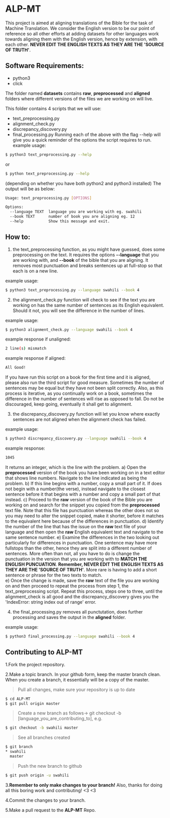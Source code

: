 # ALP-MT
This project is aimed at aligning translations of the Bible for the task of Machine Translation. 
We consider the English version to be our point of reference so all other efforts at adding datasets for other languages work towards aligning them with the English version, hence by extension, with each other.
**NEVER EDIT THE ENGLISH TEXTS AS THEY ARE THE 'SOURCE OF TRUTH'**.

## Software Requirements:
* python3
* click

The folder named **datasets** contains **raw**, **preprocessed** and **aligned** folders where different versions of the files we are working on will live.

This folder contains 4 scripts that we will use:
* text_preprocessing.py
* alignment_check.py
* discrepancy_discovery.py
* final_processing.py
Running each of the above with the flag --help will give you a quick reminder of the options the script requires to run.
example usage:
```sh
$ python3 text_preprocessing.py --help 
```
or 
```sh
$ python text_preprocessing.py --help 
```
(depending on whether you have both python2 and python3 installed)
The output will be as below: 
```sh
Usage: text_preprocessing.py [OPTIONS]

Options:
  --language TEXT  language you are working with eg. swahili
  --book TEXT      number of book you are aligning eg. 12
  --help           Show this message and exit.
```

## How to:
1. the text_preprocessing function, as you might have guessed, does some preprocessing on the text. It requires the options **--language** that you are working with, and **--book** of the bible that you are aligning. It removes most punctuation and breaks sentences up at full-stop so that each is on a new line. 

example usage: 
```sh
$ python3 text_preprocessing.py --language swahili --book 4
```

2. the alignment_check.py function will check to see if the text you are working on has the same number of sentences as its English equivalent. Should it not, you will see the difference in the number of lines. 

example usage:
```sh
$ python3 alignment_check.py --language swahili --book 4
```
example response if unaligned:
```sh
2 line(s) mismatch
```
example response if aligned:
```sh
All Good!
```
If you have run this script on a book for the first time and it is aligned, please also run the third script for good measure. Sometimes the number of sentences may be equal but they have not been split correctly.
Also, as this process is iterative, as you continually work on a book, sometimes the difference in the number of sentences will rise as opposed to fall. Do not be discouraged, keep going, eventually it shall get to alignment.

3. the discrepancy_discovery.py function will let you know where exactly sentences are not aligned when the alignment check has failed.

example usage:
```sh
$ python3 discrepancy_discovery.py --language swahili --book 4
```
example response:
```sh
1045
```
It returns an integer, which is the line with the problem. 
a) Open the **preprocessed** version of the book you have been working on in a text editor that shows line numbers.
Navigate to the line indicated as being the problem. 
b) If this line begins with a number, copy a small part of it. If does not begin with a number(the verse), instead navigate to the closest sentence before it that begins with a number and copy a small part of that instead.
c) Proceed to the **raw** version of the book of the Bible you are working on and search for the snippet you copied from the **preprocessed** text file. Note that this file has punctuation whereas the other does not so you may need to alter the snippet copied, make it shorter, before it matches to the equivalent here because of the differences in punctuation.
d) Identify the number of the line that has the issue on the **raw** text file of your language and then open the **raw** English equivalent text and navigate to the same sentence number. 
e) Examine the differences in the two looking out particularly for differences in punctuation. 
One sentence may have more fullstops than the other, hence they are split into a different number of sentences. More often than not, all you have to do is change the punctuation in the version that you are working with to **MATCH THE ENGLISH PUNCUATION**.
**Remember, NEVER EDIT THE ENGLISH TEXTS AS THEY ARE THE 'SOURCE OF TRUTH'**.
More rare is having to add a short sentence or phrase for the two texts to match.  
e) Once the change is made, save the **raw** text of the file you are working on and then proceed to repeat the process from step 1, the text_preprocessing script. Repeat this process, steps one to three, until the alignment_check is all good and the discrepancy_discovery gives you the 'IndexError: string index out of range' error.

4. the final_processing.py removes all punctutation, does further processing and saves the output in the **aligned** folder.

example usage:
```sh
$ python3 final_processing.py --language swahili --book 4
```

## Contributing to ALP-MT
1.Fork the project repository.

2.Make a topic branch. In your github form, keep the master branch clean. When you create a branch, it essentially will be a copy of the master.

>Pull all changes, make sure your repository is up to date

```sh
$ cd ALP-MT
$ git pull origin master
```

>Create a new branch as follows-> git checkout -b [language_you_are_contributing_to], e.g.

```sh
$ git checkout -b swahili master
```

>See all branches created

```sh
$ git branch
* swahili
  master
```

>Push the new branch to github

```sh
$ git push origin -u swahili
```

3.**Remember to only make changes to your branch!**
Also, thanks for doing all this boring work and contributing! <3 <3

4.Commit the changes to your branch.

5.Make a pull request to the **ALP-MT** Repo.
